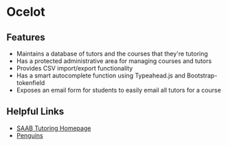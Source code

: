 # Ocelot

## Features
- Maintains a database of tutors and the courses that they're tutoring
- Has a protected administrative area for managing courses and tutors
- Provides CSV import/export functionality
- Has a smart autocomplete function using Typeahead.js and Bootstrap-tokenfield
- Exposes an email form for students to easily email all tutors for a course

## Helpful Links
- [SAAB Tutoring Homepage](https://college.lclark.edu/student_life/associated_students/saab/tutor/)
- [Penguins](http://www.youtube.com/watch?v=nFAK8Vj62WM)